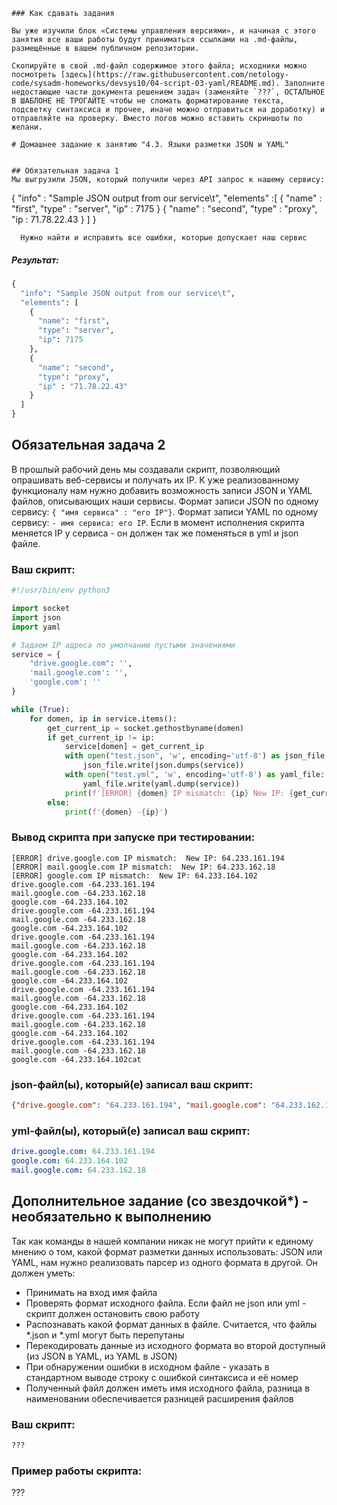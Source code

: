 ```
### Как сдавать задания

Вы уже изучили блок «Системы управления версиями», и начиная с этого занятия все ваши работы будут приниматься ссылками на .md-файлы, размещённые в вашем публичном репозитории.

Скопируйте в свой .md-файл содержимое этого файла; исходники можно посмотреть [здесь](https://raw.githubusercontent.com/netology-code/sysadm-homeworks/devsys10/04-script-03-yaml/README.md). Заполните недостающие части документа решением задач (заменяйте `???`, ОСТАЛЬНОЕ В ШАБЛОНЕ НЕ ТРОГАЙТЕ чтобы не сломать форматирование текста, подсветку синтаксиса и прочее, иначе можно отправиться на доработку) и отправляйте на проверку. Вместо логов можно вставить скриншоты по желани.

# Домашнее задание к занятию "4.3. Языки разметки JSON и YAML"


## Обязательная задача 1
Мы выгрузили JSON, который получили через API запрос к нашему сервису:
```

{ "info" : "Sample JSON output from our service\t",
"elements" :[
{ "name" : "first",
"type" : "server",
"ip" : 7175 } { "name" : "second",
"type" : "proxy",
"ip : 71.78.22.43 }
]
}

```
  Нужно найти и исправить все ошибки, которые допускает наш сервис
```

##### Результат:

```python
{
  "info": "Sample JSON output from our service\t",
  "elements": [
    {
      "name": "first",
      "type": "server",
      "ip": 7175
    },
    {
      "name": "second",
      "type": "proxy",
      "ip" : "71.78.22.43"
    }
  ]
}
```

## Обязательная задача 2

В прошлый рабочий день мы создавали скрипт, позволяющий опрашивать веб-сервисы и получать их IP. К уже реализованному
функционалу нам нужно добавить возможность записи JSON и YAML файлов, описывающих наши сервисы. Формат записи JSON по
одному сервису: `{ "имя сервиса" : "его IP"}`. Формат записи YAML по одному сервису: `- имя сервиса: его IP`. Если в
момент исполнения скрипта меняется IP у сервиса - он должен так же поменяться в yml и json файле.

### Ваш скрипт:

```python
#!/usr/bin/env python3

import socket
import json
import yaml

# Задаем IP адреса по умолчанию пустыми значениями
service = {
    "drive.google.com": '',
    'mail.google.com': '',
    'google.com': ''
}

while (True):
    for domen, ip in service.items():
        get_current_ip = socket.gethostbyname(domen)
        if get_current_ip != ip:
            service[domen] = get_current_ip
            with open("test.json", 'w', encoding='utf-8') as json_file:
                json_file.write(json.dumps(service))
            with open("test.yml", 'w', encoding='utf-8') as yaml_file:
                yaml_file.write(yaml.dump(service))
            print(f'[ERROR] {domen} IP mismatch: {ip} New IP: {get_current_ip}')
        else:
            print(f'{domen} -{ip}')

```

### Вывод скрипта при запуске при тестировании:

```
[ERROR] drive.google.com IP mismatch:  New IP: 64.233.161.194
[ERROR] mail.google.com IP mismatch:  New IP: 64.233.162.18
[ERROR] google.com IP mismatch:  New IP: 64.233.164.102
drive.google.com -64.233.161.194
mail.google.com -64.233.162.18
google.com -64.233.164.102
drive.google.com -64.233.161.194
mail.google.com -64.233.162.18
google.com -64.233.164.102
drive.google.com -64.233.161.194
mail.google.com -64.233.162.18
google.com -64.233.164.102
drive.google.com -64.233.161.194
mail.google.com -64.233.162.18
google.com -64.233.164.102
drive.google.com -64.233.161.194
mail.google.com -64.233.162.18
google.com -64.233.164.102
drive.google.com -64.233.161.194
mail.google.com -64.233.162.18
google.com -64.233.164.102
drive.google.com -64.233.161.194
mail.google.com -64.233.162.18
google.com -64.233.164.102cat
```

### json-файл(ы), который(е) записал ваш скрипт:

```json
{"drive.google.com": "64.233.161.194", "mail.google.com": "64.233.162.18", "google.com": "64.233.164.102"}
```

### yml-файл(ы), который(е) записал ваш скрипт:

```yaml
drive.google.com: 64.233.161.194
google.com: 64.233.164.102
mail.google.com: 64.233.162.18
```

## Дополнительное задание (со звездочкой*) - необязательно к выполнению

Так как команды в нашей компании никак не могут прийти к единому мнению о том, какой формат разметки данных
использовать: JSON или YAML, нам нужно реализовать парсер из одного формата в другой. Он должен уметь:

* Принимать на вход имя файла
* Проверять формат исходного файла. Если файл не json или yml - скрипт должен остановить свою работу
* Распознавать какой формат данных в файле. Считается, что файлы *.json и *.yml могут быть перепутаны
* Перекодировать данные из исходного формата во второй доступный (из JSON в YAML, из YAML в JSON)
* При обнаружении ошибки в исходном файле - указать в стандартном выводе строку с ошибкой синтаксиса и её номер
* Полученный файл должен иметь имя исходного файла, разница в наименовании обеспечивается разницей расширения файлов

### Ваш скрипт:

```python
???
```

### Пример работы скрипта:

???

```

```

